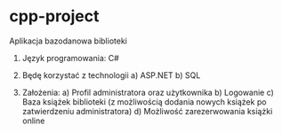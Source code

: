 # cpp-project

Aplikacja bazodanowa biblioteki

1. Język programowania: C#

2. Będę korzystać z technologii
a) ASP.NET
b) SQL

3. Założenia:
a) Profil administratora oraz użytkownika
b) Logowanie
c) Baza książek biblioteki (z możliwością dodania nowych książek po zatwierdzeniu administratora) 
d) Możliwość zarezerwowania książki online

